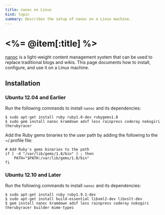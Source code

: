 ```yaml
--- 
title: nanoc on Linux
kind: topic
summary: Describes the setup of nanoc on a Linux machine.
---
```


# <%= @item[:title] %>

[nanoc](http://http://nanoc.stoneship.org/) is a light-weight content management system that can be used to replace traditional blogs and wikis.  This page documents how to install, configure, and use it on a Linux machine.


## Installation


### Ubuntu 12.04 and Earlier

Run the following commands to install `nanoc` and its dependencies:

    $ sudo apt-get install ruby ruby1.8-dev rubygems1.8
    $ sudo gem install nanoc kramdown adsf less rainpress coderay nokogiri therubyracer

Add the Ruby gems binaries to the user path by adding the following to the ~/.profile file:

~~~
# Add Ruby's gems binaries to the path
if [ -d "/var/lib/gems/1.8/bin" ] ; then
    PATH="$PATH:/var/lib/gems/1.8/bin"
fi
~~~


### Ubuntu 12.10 and Later

Run the following commands to install `nanoc` and its dependencies:

    $ sudo apt-get install ruby ruby1.9.1-dev
    $ sudo apt-get install build-essential libxml2-dev libxslt-dev
    $ gem install nanoc kramdown adsf less rainpress coderay nokogiri therubyracer builder mime-types


